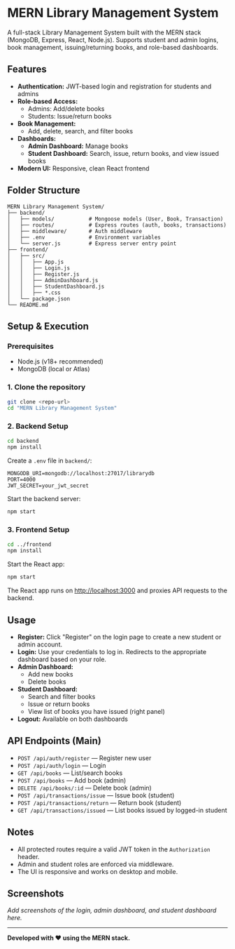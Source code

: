 # MERN Library Management System

A full-stack Library Management System built with the MERN stack (MongoDB, Express, React, Node.js). Supports student and admin logins, book management, issuing/returning books, and role-based dashboards.

## Features

- **Authentication:** JWT-based login and registration for students and admins
- **Role-based Access:**
  - Admins: Add/delete books
  - Students: Issue/return books
- **Book Management:**
  - Add, delete, search, and filter books
- **Dashboards:**
  - **Admin Dashboard:** Manage books
  - **Student Dashboard:** Search, issue, return books, and view issued books
- **Modern UI:** Responsive, clean React frontend

## Folder Structure

```
MERN Library Management System/
├── backend/
│   ├── models/           # Mongoose models (User, Book, Transaction)
│   ├── routes/           # Express routes (auth, books, transactions)
│   ├── middleware/       # Auth middleware
│   ├── .env              # Environment variables
│   └── server.js         # Express server entry point
├── frontend/
│   ├── src/
│   │   ├── App.js
│   │   ├── Login.js
│   │   ├── Register.js
│   │   ├── AdminDashboard.js
│   │   ├── StudentDashboard.js
│   │   ├── *.css
│   └── package.json
└── README.md
```

## Setup & Execution

### Prerequisites
- Node.js (v18+ recommended)
- MongoDB (local or Atlas)

### 1. Clone the repository
```sh
git clone <repo-url>
cd "MERN Library Management System"
```

### 2. Backend Setup
```sh
cd backend
npm install
```

Create a `.env` file in `backend/`:
```
MONGODB_URI=mongodb://localhost:27017/librarydb
PORT=4000
JWT_SECRET=your_jwt_secret
```

Start the backend server:
```sh
npm start
```

### 3. Frontend Setup
```sh
cd ../frontend
npm install
```

Start the React app:
```sh
npm start
```

The React app runs on [http://localhost:3000](http://localhost:3000) and proxies API requests to the backend.

## Usage

- **Register:** Click "Register" on the login page to create a new student or admin account.
- **Login:** Use your credentials to log in. Redirects to the appropriate dashboard based on your role.
- **Admin Dashboard:**
  - Add new books
  - Delete books
- **Student Dashboard:**
  - Search and filter books
  - Issue or return books
  - View list of books you have issued (right panel)
- **Logout:** Available on both dashboards

## API Endpoints (Main)
- `POST /api/auth/register` — Register new user
- `POST /api/auth/login` — Login
- `GET /api/books` — List/search books
- `POST /api/books` — Add book (admin)
- `DELETE /api/books/:id` — Delete book (admin)
- `POST /api/transactions/issue` — Issue book (student)
- `POST /api/transactions/return` — Return book (student)
- `GET /api/transactions/issued` — List books issued by logged-in student

## Notes
- All protected routes require a valid JWT token in the `Authorization` header.
- Admin and student roles are enforced via middleware.
- The UI is responsive and works on desktop and mobile.

## Screenshots
_Add screenshots of the login, admin dashboard, and student dashboard here._

---

**Developed with ❤️ using the MERN stack.**
